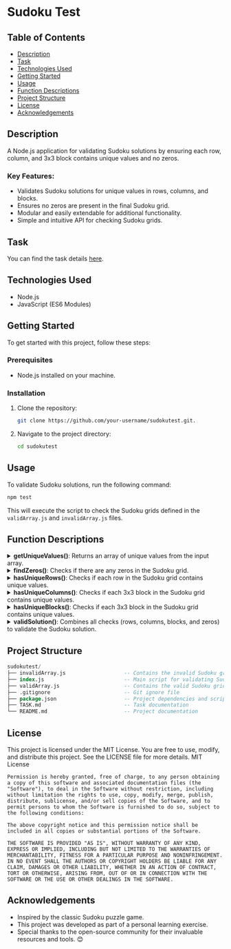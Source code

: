 # Sudoku Test

## Table of Contents
- [Description](#description)
- [Task](#task)
- [Technologies Used](#technologies-used)
- [Getting Started](#getting-started)
- [Usage](#usage)
- [Function Descriptions](#function-descriptions)
- [Project Structure](#project-structure)
- [License](#license)
- [Acknowledgements](#acknowledgements)

## Description
A Node.js application for validating Sudoku solutions by ensuring each row, column, and 3x3 block contains unique values and no zeros.

### Key Features:
- Validates Sudoku solutions for unique values in rows, columns, and blocks.
- Ensures no zeros are present in the final Sudoku grid.
- Modular and easily extendable for additional functionality.
- Simple and intuitive API for checking Sudoku grids.

## Task
You can find the task details [here](https://github.com/gadiim/SudokuTest/blob/main/TASK.md).

## Technologies Used
- Node.js
- JavaScript (ES6 Modules)

## Getting Started
To get started with this project, follow these steps:

### Prerequisites 
- Node.js installed on your machine.

### Installation 
1. Clone the repository:
   ```bash
   git clone https://github.com/your-username/sudokutest.git.
   ```
2. Navigate to the project directory:
   ```bash
   cd sudokutest
   ```

## Usage
To validate Sudoku solutions, run the following command:
   ```bash
   npm test
   ```
This will execute the script to check the Sudoku grids defined in the `validArray.js` and `invalidArray.js` files.

## Function Descriptions
<details><summary><strong>getUniqueValues()</strong>: Returns an array of unique values from the input array.</summary>

```javascript
   function getUniqueValues(arr) {
       return [...new Set(arr)];
   }
```
</details>

<details><summary><strong>findZeros()</strong>: Checks if there are any zeros in the Sudoku grid.</summary>

```javascript
function findZeros(array) {
    let isNoZero = true;

    for (let row = 0; row < array.length; row++) {
        for (let col = 0; col < array[row].length; col++) {
            if (array[row][col] === 0) {
                isNoZero = false;
                break;
            }
        }
        if (!isNoZero) break;
    }
    return isNoZero;
};
```
</details>

<details><summary><strong>hasUniqueRows()</strong>: Checks if each row in the Sudoku grid contains unique values.</summary>

```javascript
function hasUniqueRows(array) {
    for (let i = 0; i < array.length; i++) {
        let row = array[i];
        if (row.length !== getUniqueValues(row).length) {
            return false;
        }
    }
    return true;
};
```
</details>

<details><summary><strong>hasUniqueColumns()</strong>: Checks if each 3x3 block in the Sudoku grid contains unique values.</summary>

```javascript
function hasUniqueColumns(array) {
    for (let i = 0; i < array.length; i++) {
        let column = array.map(row => row[i]);
        if (column.length !== getUniqueValues(column).length) {
            return false;
        }
    }
    return true;
};
```
</details>

<details><summary><strong>hasUniqueBlocks()</strong>: Checks if each 3x3 block in the Sudoku grid contains unique values.</summary>

```javascript
function hasUniqueBlocks(array) {
    const blockArray = [];
    for (let rowStart = 0; rowStart < array.length; rowStart += array.length / 3) {
        for (let colStart = 0; colStart < array.length; colStart += array.length / 3) {
            const block = [];
            for (let i = 0; i < array.length / 3; i++) {
                for (let j = 0; j < array.length / 3; j++) {
                    block.push(array[rowStart + i][colStart + j]);
                }
            }
            blockArray.push(block);
        }
    }
    return hasUniqueRows(blockArray);
};

```
</details>

<details><summary><strong>validSolution()</strong>: Combines all checks (rows, columns, blocks, and zeros) to validate the Sudoku solution.</summary>

```javascript
function validateSudoku(array) { 
    if (!findZeros(array)) { 
        return false; 
    } 
    if (!hasUniqueRows(array)) { 
        return false; 
    } 
    if (!hasUniqueColumns(array)) { 
        return false; 
    } 
    if (!hasUniqueBlocks(array)) { 
        return false; 
    } 
    return true; 
}; 

```
</details>

## Project Structure

```sql
sudokutest/
├── invalidArray.js                   -- Contains the invalid Sudoku grid for testing
├── index.js                          -- Main script for validating Sudoku solutions
├── validArray.js                     -- Contains the valid Sudoku grid for testing
├── .gitignore                        -- Git ignore file
├── package.json                      -- Project dependencies and scripts
├── TASK.md                           -- Task documentation
└── README.md                         -- Project documentation
```

## License

This project is licensed under the MIT License. You are free to use, modify, and distribute this project. See the LICENSE file for more details.
MIT License
```plaintext
Permission is hereby granted, free of charge, to any person obtaining a copy of this software and associated documentation files (the "Software"), to deal in the Software without restriction, including without limitation the rights to use, copy, modify, merge, publish, distribute, sublicense, and/or sell copies of the Software, and to permit persons to whom the Software is furnished to do so, subject to the following conditions:

The above copyright notice and this permission notice shall be included in all copies or substantial portions of the Software.

THE SOFTWARE IS PROVIDED "AS IS", WITHOUT WARRANTY OF ANY KIND, EXPRESS OR IMPLIED, INCLUDING BUT NOT LIMITED TO THE WARRANTIES OF MERCHANTABILITY, FITNESS FOR A PARTICULAR PURPOSE AND NONINFRINGEMENT. IN NO EVENT SHALL THE AUTHORS OR COPYRIGHT HOLDERS BE LIABLE FOR ANY CLAIM, DAMAGES OR OTHER LIABILITY, WHETHER IN AN ACTION OF CONTRACT, TORT OR OTHERWISE, ARISING FROM, OUT OF OR IN CONNECTION WITH THE SOFTWARE OR THE USE OR OTHER DEALINGS IN THE SOFTWARE.
```

## Acknowledgements

- Inspired by the classic Sudoku puzzle game.
- This project was developed as part of a personal learning exercise.
- Special thanks to the open-source community for their invaluable resources and tools. 😊
